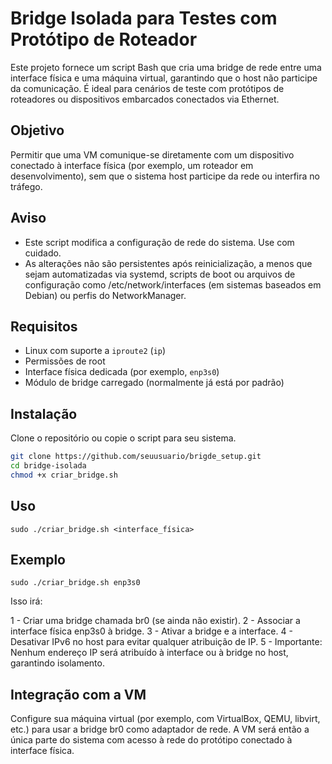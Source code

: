 # Bridge Isolada para Testes com Protótipo de Roteador

Este projeto fornece um script Bash que cria uma bridge de rede entre uma interface física e uma máquina virtual, garantindo que o host não participe da comunicação. É ideal para cenários de teste com protótipos de roteadores ou dispositivos embarcados conectados via Ethernet.

## Objetivo

Permitir que uma VM comunique-se diretamente com um dispositivo conectado à interface física (por exemplo, um roteador em desenvolvimento), sem que o sistema host participe da rede ou interfira no tráfego.

## Aviso

- Este script modifica a configuração de rede do sistema. Use com cuidado.
- As alterações não são persistentes após reinicialização, a menos que sejam automatizadas via systemd, scripts de boot ou arquivos de configuração como /etc/network/interfaces (em sistemas baseados em Debian) ou perfis do NetworkManager.
  
## Requisitos

- Linux com suporte a `iproute2` (`ip`)
- Permissões de root
- Interface física dedicada (por exemplo, `enp3s0`)
- Módulo de bridge carregado (normalmente já está por padrão)

## Instalação

Clone o repositório ou copie o script para seu sistema.

```bash
git clone https://github.com/seuusuario/brigde_setup.git
cd bridge-isolada
chmod +x criar_bridge.sh
```


## Uso
```
sudo ./criar_bridge.sh <interface_física>
```

## Exemplo 
```
sudo ./criar_bridge.sh enp3s0
```
Isso irá:

1 - Criar uma bridge chamada br0 (se ainda não existir).
2 - Associar a interface física enp3s0 à bridge.
3 - Ativar a bridge e a interface.
4 - Desativar IPv6 no host para evitar qualquer atribuição de IP.
5 - Importante: Nenhum endereço IP será atribuído à interface ou à bridge no host, garantindo isolamento.

## Integração com a VM

Configure sua máquina virtual (por exemplo, com VirtualBox, QEMU, libvirt, etc.) para usar a bridge br0 como adaptador de rede. A VM será então a única parte do sistema com acesso à rede do protótipo conectado à interface física.





